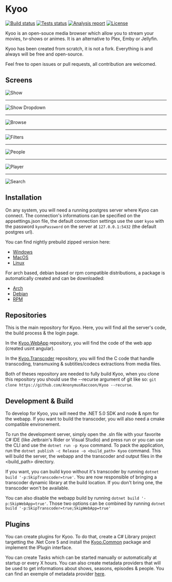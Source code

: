 # Kyoo
<p>
  <a href="https://github.com/AnonymusRaccoon/Kyoo/actions/workflows/build.yml"><img src="https://img.shields.io/github/workflow/status/AnonymusRaccoon/Kyoo/Build?style=flat-square" alt="Build status"></a>
  <a href="https://github.com/AnonymusRaccoon/Kyoo/actions/workflows/tests.yml"><img src="https://img.shields.io/github/workflow/status/AnonymusRaccoon/Kyoo/Testing?label=tests&style=flat-square" alt="Tests status"></a>
  <a href="https://github.com/AnonymusRaccoon/Kyoo/actions/workflows/analysis.yml"><img src="https://img.shields.io/sonar/violations/AnonymusRaccoon_Kyoo?format=long&server=https%3A%2F%2Fsonarcloud.io&style=flat-square" alt="Analysis report"></a>
  <a href="./LICENSE"><img src="https://img.shields.io/github/license/AnonymusRaccoon/Kyoo?style=flat-square" alt="License"></a>
</p>

Kyoo is an open-souce media browser which allow you to stream your movies, tv-shows or animes.
It is an alternative to Plex, Emby or Jellyfin.

Kyoo has been created from scratch, it is not a fork. Everything is and always will be free and open-source.

Feel free to open issues or pull requests, all contribution are welcomed.

## Screens
![Show](../screens/show.png?raw=true)
- - -
![Show Dropdown](../screens/show_dropdown.png?raw=true)
- - -
![Browse](../screens/browse.png?raw=true)
- - -
![Filters](../screens/filters.png?raw=true)
- - -
![People](../screens/people.png?raw=true)
- - -
![Player](../screens/player.png?raw=true)
- - -
![Search](../screens/search.png?raw=true)


## Installation

On any system, you will need a running postgres server where Kyoo can connect. The connection's informations can be specified on the appsettings.json file, the default connection settings
use the user `kyoo` with the password `kyooPassword` on the server at `127.0.0.1:5432` (the default postgres url).

You can find nightly prebuild zipped version here:
 - [Windows](https://nightly.link/AnonymusRaccoon/Kyoo/workflows/release/master/kyoo_windows.zip)
 - [MacOS](https://nightly.link/AnonymusRaccoon/Kyoo/workflows/release/master/kyoo_macos.zip)
 - [Linux](https://nightly.link/AnonymusRaccoon/Kyoo/workflows/release/master/kyoo_linux.zip)

For arch based, debian based or rpm compatible distributions, a package is automatically created and can be downloaded:
 - [Arch](https://nightly.link/AnonymusRaccoon/Kyoo/workflows/release/master/kyoo_arch.zip)
 - [Debian](https://nightly.link/AnonymusRaccoon/Kyoo/workflows/release/master/kyoo_debian.zip)
 - [RPM](https://nightly.link/AnonymusRaccoon/Kyoo/workflows/release/master/kyoo_rpm.zip)

## Repositories

This is the main repository for Kyoo. Here, you will find all the server's code, the build process & the login page.

In the [Kyoo.WebApp](https://github.com/AnonymusRaccoon/Kyoo.WebApp) repository, you will find the code of the web app (created usint angular).

In the [Kyoo.Transcoder](https://github.com/AnonymusRaccoon/Kyoo.Transcoder) repository, you will find the C code that handle transcoding, transmuxing & subtitles/codecs extractions from media files.

Both of theses repository are needed to fully build Kyoo, when you clone this repository you should use the --recurse argument of git like so: ```git clone https://github.com/AnonymusRaccoon/Kyoo --recurse```.

## Development & Build

To develop for Kyoo, you will need the .NET 5.0 SDK and node & npm for the webapp. If you want to build the transcoder, you will also need a cmake compatible environement.

To run the development server, simply open the .sln file with your favorite C# IDE (like Jetbrain's Rider or Visual Studio) and press run or you can use the CLI and use the ```dotnet run -p Kyoo``` command.
To pack the application, run the ```dotnet publish -c Release -o <build_path> Kyoo``` command. This will build the server, the webapp and the transcoder and output files in the <build_path> directory.

If you want, you can build kyoo without it's transcoder by running ```dotnet build '-p:SkipTranscoder=true'```. You are now responsible of bringing a transcoder dynamic library at the build location. If you don't bring one, the transcoder won't be available.

You can also disable the webapp build by running ```dotnet build '-p:SkipWebApp=true'```. Those two options can be combined by running ```dotnet build '-p:SkipTranscoder=true;SkipWebApp=true'```

## Plugins

You can create plugins for Kyoo. To do that, create a C# Library project targetting the .Net Core 5 and install the [Kyoo.Common](https://www.nuget.org/packages/Kyoo.Common) package and implement the IPlugin interface.

You can create Tasks which can be started manually or automatically at startup or every X hours. You can also create metadata providers that will be used to get informations about shows, seasons, episodes & people.
You can find an exemple of metadata provider [here](https://github.com/AnonymusRaccoon/Kyoo.TheMovieDB).
